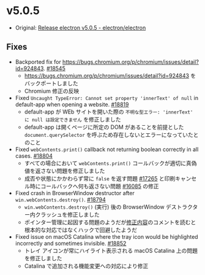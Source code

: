 # v5.0.5

- Original: [Release electron v5.0.5 - electron/electron](https://github.com/electron/electron/releases/tag/v5.0.5)

## Fixes

- Backported fix for https://bugs.chromium.org/p/chromium/issues/detail?id=924843. [#18545](https://github.com/electron/electron/pull/18545)
  - https://bugs.chromium.org/p/chromium/issues/detail?id=924843 をバックポートしました
  - Chromium 修正の反映
- Fixed `Uncaught TypeError: Cannot set property 'innerText' of null` in default-app when opening a website. [#18819](https://github.com/electron/electron/pull/18819)
  - default-app が WEb サイトを開いた際の `不明な型エラー: 'innerText' に null は設定できません` を修正しました
  - default-app は開くページに所定の DOM があることを前提とした `document.querySelector` を呼ぶため存在しないとエラーになっていたとのこと
- Fixed `webContents.print()` callback not returning boolean correctly in all cases. [#18804](https://github.com/electron/electron/pull/18804)
  - すべての場合において `webContents.print()` コールバックが適切に真偽値を返さない問題を修正しました
  - 成否や状態にかかわらず常に `false` を返す問題 [#17265](https://github.com/electron/electron/issues/17265) と印刷キャンセル時にコールバックへ何も返さない問題 [#16085](https://github.com/electron/electron/issues/16085) の修正
- Fixed crash in BrowserWindow destructor after `win.webContents.destroy()`. [#18794](https://github.com/electron/electron/pull/18794)
  - `win.webContents.destroy()` (実行) 後の BrowserWindow デストラクター内クラッシュを修正しました
  - ポインター管理に起因する問題のようだが[修正内容](https://github.com/electron/electron/pull/18686/files)のコメントを読むと根本的な対応ではなくハックで回避したようだ
- Fixed issue on macOS Catalina where the tray icon would be highlighted incorrectly and sometimes invisible. [#18852](https://github.com/electron/electron/pull/18852)
  - トレイ アイコンが常にハイライト表示される macOS Catalina 上の問題を修正しました
  - Catalina で追加される機能変更への対応により修正
